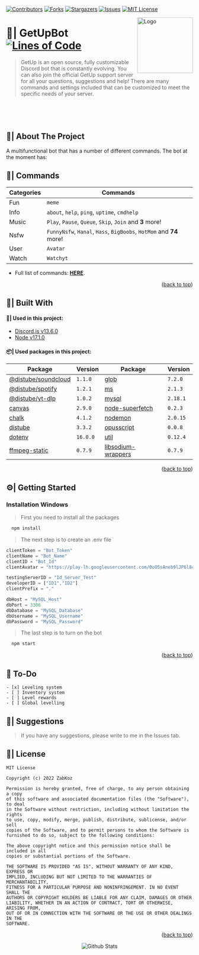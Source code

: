 <div id="top"></div>

[![Contributors][contributors-shield]][contributors-url]
[![Forks][forks-shield]][forks-url]
[![Stargazers][stars-shield]][stars-url]
[![Issues][issues-shield]][issues-url]
[![MIT License][license-shield]][license-url]

<a href="https://github.com/ZabKoz/GetUpBot">
  <img src="assets/images/logo/logo.gif" align="right" alt="Logo" width="150" height="150">
</a>

# 🤖| GetUpBot [![Lines of Code](https://sonarcloud.io/api/project_badges/measure?project=ZabKoz_GetUpBot&metric=ncloc)](https://sonarcloud.io/dashboard?id=ZabKoz_GetUpBot)

> GetUp is an open source, fully customizable Discord bot that is constantly evolving. You can also join the official GetUp support server for all your questions, suggestions and help! There are many commands and settings included that can be customized to meet the specific needs of your server.

<br><br><br>

<!-- ABOUT THE PROJECT -->
## 📑| About The Project

A multifunctional bot that has a number of different commands. The bot at the moment has:

## 💬| Commands
|	Categories	| Commands
|---------------|-----------------|
| Fun	|	`meme`	|
| Info	|	`about`, `help`, `ping`, `uptime`, `cmdhelp`	|
| Music	|	`Play`, `Pause`, `Queue`, `Skip`, `Join` and **3** more!	|
| Nsfw	|	`FunnyNsfw`, `Hanal`, `Hass`, `BigBoobs`, `HotMom` and **74** more!	|
| User	|	`Avatar` |
| Watch	|	`Watchyt` |
* Full list of commands: [**HERE**](https://github.com/ZabKoz/GetUpBot/blob/master/COMMANDS.md).

<p align="right">(<a href="#top">back to top</a>)</p>

## 🔗| Built With

#### 🔰| Used in this project:

* [Discord.js v13.6.0](https://discord.js.org/)
* [Node v17.1.0](https://nodejs.org/en/)

#### 📦| Used packages in this project:
|	Package	| Version |	Package	| Version
|---------------|-----------------|---------------|-----------------|
| [@distube/soundcloud](https://www.npmjs.com/package/@distube/soundcloud)	|	`1.1.0`	| [glob](https://www.npmjs.com/package/glob)	                           |	`7.2.0`	|
| [@distube/spotify](https://www.npmjs.com/package/@distube/spotify)	      |	`1.2.1`	| [ms](https://www.npmjs.com/package/ms)	                               |	`2.1.3`	|
| [@distube/yt-dlp](https://www.npmjs.com/package/@distube/youtube-dl)	    |	`1.0.2`	| [mysql](https://www.npmjs.com/package/mysql)	                         |	`2.18.1`|
| [canvas](https://www.npmjs.com/package/canvas)	                          |	`2.9.0`	| [node-superfetch](https://www.npmjs.com/package/node-superfetch)	     |	`0.2.3`	|
| [chalk](https://www.npmjs.com/package/chalk)	                            |	`4.1.2`	| [nodemon](https://www.npmjs.com/package/nodemon)	                     |	`2.0.15`|
| [distube](https://www.npmjs.com/package/distube)	                        |	`3.3.2`	| [opusscript](https://www.npmjs.com/package/opusscript)	               |	`0.0.8`	|
| [dotenv](https://www.npmjs.com/package/dotenv)	                          |	`16.0.0`| [util](https://www.npmjs.com/package/util)	                           |	`0.12.4`|
| [ffmpeg-static](https://www.npmjs.com/package/ffmpeg-static)	            |	`0.7.9`	| [libsodium-wrappers](https://www.npmjs.com/package/libsodium-wrappers) |	`0.7.9`|

<p align="right">(<a href="#top">back to top</a>)</p>

<!-- Getting Started THE PROJECT -->
## ⚙| Getting Started
### Installation Windows

> First you need to install all the packages

```bash
  npm install
```
> The next step is to create an .env file

```js
clientToken = "Bot_Token"
clientName = "Bot_Name"
clientID = "Bot_Id"
clientAvatar = "https://play-lh.googleusercontent.com/0oO5sAneb9lJP6l8c6DH4aj6f85qNpplQVHmPmbbBxAukDnlO7DarDW0b-kEIHa8SQ"

testingServerID = "Id_Server_Test"
developerID = ["ID1","ID2"]
clientPrefix = "."

dbHost = "MySQL_Host"
dbPort = 3306
dbDatabase = "MySQL_Database"
dbUsername = "MySQL_Username"
dbPassword = "MySQL_Password"
```

> The last step is to turn on the bot

```bash
  npm start
```
<p align="right">(<a href="#top">back to top</a>)</p>

<!-- TO-Do -->
## 📝 To-Do
```
- [x] Leveling system
- [ ] Inventory system
- [ ] Level rewards
- [ ] Global levelling
```

<!-- Suggestions -->
## 💬| Suggestions
> If you have any suggestions, please write to me in the Issues tab.

<!-- LICENSE -->

## 📄| License

```
MIT License

Copyright (c) 2022 ZabKoz

Permission is hereby granted, free of charge, to any person obtaining a copy
of this software and associated documentation files (the "Software"), to deal
in the Software without restriction, including without limitation the rights
to use, copy, modify, merge, publish, distribute, sublicense, and/or sell
copies of the Software, and to permit persons to whom the Software is
furnished to do so, subject to the following conditions:

The above copyright notice and this permission notice shall be included in all
copies or substantial portions of the Software.

THE SOFTWARE IS PROVIDED "AS IS", WITHOUT WARRANTY OF ANY KIND, EXPRESS OR
IMPLIED, INCLUDING BUT NOT LIMITED TO THE WARRANTIES OF MERCHANTABILITY,
FITNESS FOR A PARTICULAR PURPOSE AND NONINFRINGEMENT. IN NO EVENT SHALL THE
AUTHORS OR COPYRIGHT HOLDERS BE LIABLE FOR ANY CLAIM, DAMAGES OR OTHER
LIABILITY, WHETHER IN AN ACTION OF CONTRACT, TORT OR OTHERWISE, ARISING FROM,
OUT OF OR IN CONNECTION WITH THE SOFTWARE OR THE USE OR OTHER DEALINGS IN THE
SOFTWARE.
```

<p align="right">(<a href="#top">back to top</a>)</p>

<p align="center">
<img src="https://raw.githubusercontent.com/bornmay/bornmay/Update/svg/Bottom.svg" alt="Github Stats"></p>

[contributors-shield]: https://img.shields.io/github/contributors/ZabKoz/GetUpBot.svg?style=for-the-badge
[contributors-url]: https://github.com/ZabKoz/GetUpBot/graphs/contributors
[forks-shield]: https://img.shields.io/github/forks/ZabKoz/GetUpBot.svg?style=for-the-badge
[forks-url]: https://github.com/ZabKoz/GetUpBot/network/members
[stars-shield]: https://img.shields.io/github/stars/ZabKoz/GetUpBot.svg?style=for-the-badge
[stars-url]: https://github.com/ZabKoz/GetUpBot/stargazers
[issues-shield]: https://img.shields.io/github/issues/ZabKoz/GetUpBot.svg?style=for-the-badge
[issues-url]: https://github.com/ZabKoz/GetUpBot/issues
[license-shield]: https://img.shields.io/github/license/ZabKoz/GetUpBot.svg?style=for-the-badge
[license-url]: https://github.com/ZabKoz/GetUpBot/blob/master/LICENSE.txt
